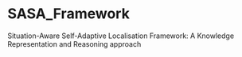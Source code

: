 # SASA_Framework
Situation-Aware Self-Adaptive Localisation Framework: A Knowledge Representation and Reasoning approach
